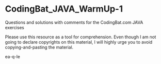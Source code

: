 # CodingBat_JAVA_WarmUp-1
Questions and solutions with comments for the CodingBat.com JAVA exercises

Please use this resource as a tool for comprehension. 
Even though I am not going to declare copyrights on this material, 
I will highly urge you to avoid copying-and-pasting the material.

ea-q-le
